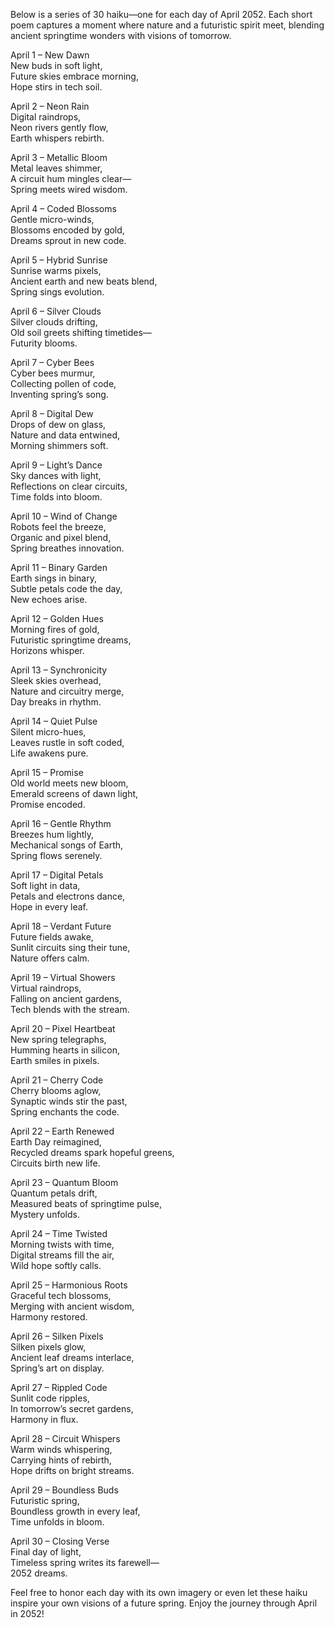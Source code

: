 Below is a series of 30 haiku—one for each day of April 2052. Each short poem captures a moment where nature and a futuristic spirit meet, blending ancient springtime wonders with visions of tomorrow.

April 1 – New Dawn  
New buds in soft light,  
Future skies embrace morning,  
Hope stirs in tech soil.

April 2 – Neon Rain  
Digital raindrops,  
Neon rivers gently flow,  
Earth whispers rebirth.

April 3 – Metallic Bloom  
Metal leaves shimmer,  
A circuit hum mingles clear—  
Spring meets wired wisdom.

April 4 – Coded Blossoms  
Gentle micro-winds,  
Blossoms encoded by gold,  
Dreams sprout in new code.

April 5 – Hybrid Sunrise  
Sunrise warms pixels,  
Ancient earth and new beats blend,  
Spring sings evolution.

April 6 – Silver Clouds  
Silver clouds drifting,  
Old soil greets shifting timetides—  
Futurity blooms.

April 7 – Cyber Bees  
Cyber bees murmur,  
Collecting pollen of code,  
Inventing spring’s song.

April 8 – Digital Dew  
Drops of dew on glass,  
Nature and data entwined,  
Morning shimmers soft.

April 9 – Light’s Dance  
Sky dances with light,  
Reflections on clear circuits,  
Time folds into bloom.

April 10 – Wind of Change  
Robots feel the breeze,  
Organic and pixel blend,  
Spring breathes innovation.

April 11 – Binary Garden  
Earth sings in binary,  
Subtle petals code the day,  
New echoes arise.

April 12 – Golden Hues  
Morning fires of gold,  
Futuristic springtime dreams,  
Horizons whisper.

April 13 – Synchronicity  
Sleek skies overhead,  
Nature and circuitry merge,  
Day breaks in rhythm.

April 14 – Quiet Pulse  
Silent micro-hues,  
Leaves rustle in soft coded,  
Life awakens pure.

April 15 – Promise  
Old world meets new bloom,  
Emerald screens of dawn light,  
Promise encoded.

April 16 – Gentle Rhythm  
Breezes hum lightly,  
Mechanical songs of Earth,  
Spring flows serenely.

April 17 – Digital Petals  
Soft light in data,  
Petals and electrons dance,  
Hope in every leaf.

April 18 – Verdant Future  
Future fields awake,  
Sunlit circuits sing their tune,  
Nature offers calm.

April 19 – Virtual Showers  
Virtual raindrops,  
Falling on ancient gardens,  
Tech blends with the stream.

April 20 – Pixel Heartbeat  
New spring telegraphs,  
Humming hearts in silicon,  
Earth smiles in pixels.

April 21 – Cherry Code  
Cherry blooms aglow,  
Synaptic winds stir the past,  
Spring enchants the code.

April 22 – Earth Renewed  
Earth Day reimagined,  
Recycled dreams spark hopeful greens,  
Circuits birth new life.

April 23 – Quantum Bloom  
Quantum petals drift,  
Measured beats of springtime pulse,  
Mystery unfolds.

April 24 – Time Twisted  
Morning twists with time,  
Digital streams fill the air,  
Wild hope softly calls.

April 25 – Harmonious Roots  
Graceful tech blossoms,  
Merging with ancient wisdom,  
Harmony restored.

April 26 – Silken Pixels  
Silken pixels glow,  
Ancient leaf dreams interlace,  
Spring’s art on display.

April 27 – Rippled Code  
Sunlit code ripples,  
In tomorrow’s secret gardens,  
Harmony in flux.

April 28 – Circuit Whispers  
Warm winds whispering,  
Carrying hints of rebirth,  
Hope drifts on bright streams.

April 29 – Boundless Buds  
Futuristic spring,  
Boundless growth in every leaf,  
Time unfolds in bloom.

April 30 – Closing Verse  
Final day of light,  
Timeless spring writes its farewell—  
2052 dreams.

Feel free to honor each day with its own imagery or even let these haiku inspire your own visions of a future spring. Enjoy the journey through April in 2052!
